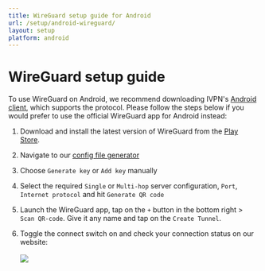 ```yaml
---
title: WireGuard setup guide for Android
url: /setup/android-wireguard/
layout: setup
platform: android
---
```

# WireGuard setup guide

<div markdown="1" class="notice notice--warning">
To use WireGuard on Android, we recommend downloading IVPN's <a href="/apps-android/">Android client</a>, which supports the protocol. Please follow the steps below if you would prefer to use the official WireGuard app for Android instead:
</div>

1.  Download and install the latest version of WireGuard from the [Play Store](https://play.google.com/store/apps/details?id=com.wireguard.android&hl=en_GB&gl=US).

2.  Navigate to our [config file generator](/account/wireguard-config)

3.  Choose `Generate key` or `Add key` manually

4.  Select the required `Single` or `Multi-hop` server configuration, `Port`, `Internet protocol` and hit `Generate QR code`

5.  Launch the WireGuard app, tap on the `+` button in the bottom right > `Scan QR-code`. Give it any name and tap on the `Create Tunnel`. 

6.  Toggle the connect switch on and check your connection status on our website:<br></br>
![](/images-static/uploads/connection-status-tool.png)


